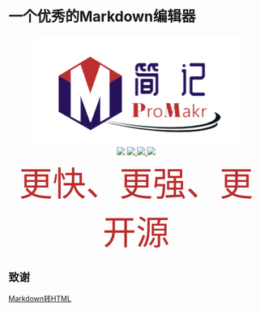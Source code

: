 # 一个优秀的Markdown编辑器

<div align="center">
<img src="./data/icon/ProMakr.png">
</div>
<div align="center">
<img src="https://img.shields.io/badge/ProMakr-简记-blue.svg">
<a href="https://github.com/LC044/OneMarkdown/stargazers">
    <img src="https://img.shields.io/github/stars/LC044/OneMarkdown.svg" />
</a>
<a href="./doc/readme.md">
    <img src="https://img.shields.io/badge/文档-最新-brightgreen.svg" />
</a>
<a href="LICENSE">
    <img src="https://img.shields.io/badge/Apache-2.0-blue.svg" />
</a>
</div>

<div align="center" style="font-size:66px">
<span style="color:#BB2E2E">更快、</span><span style="color:#BB2E2E">更强、</span><span style="color:#BB2E2E">更开源</span>
</div>

## 致谢

[Markdown转HTML](https://github.com/progsource/maddy)

<!-- 
git config --global http.https://github.com.proxy socks5://127.0.0.1:7890

git push -u origin master

git config --global --unset http.proxy

git commit -m 

git push -u origin master

git reset --hard

git fetch --all

git reset --hard origin/master
-->